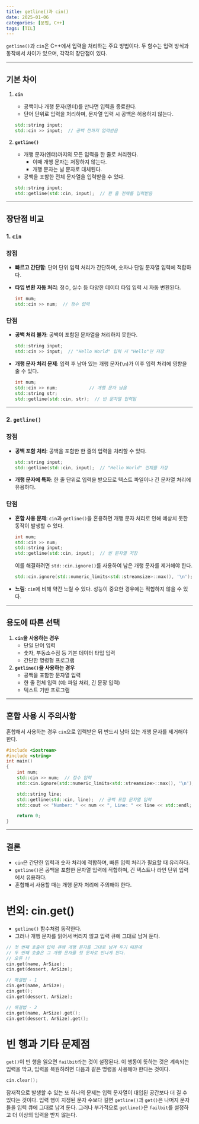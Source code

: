 ```yaml
---
title: getline()과 cin()
date: 2025-01-06
categories: [문법, C++]
tags: [TIL]
---
```

`getline()`과 `cin`은 C++에서 입력을 처리하는 주요 방법이다. 두 함수는 입력 방식과 동작에서 차이가 있으며, 각각의 장단점이 있다.

---

## **기본 차이**

1. **`cin`**
    - 공백이나 개행 문자(엔터)를 만나면 입력을 종료한다.
    - 단어 단위로 입력을 처리하며, 문자열 입력 시 공백은 허용하지 않는다.
    
    ```cpp
    std::string input;
    std::cin >> input;  // 공백 전까지 입력받음
    ```
    
2. **`getline()`**
    - 개행 문자(엔터)까지의 모든 입력을 한 줄로 처리한다.
        - 이때 개행 문자는 저장하지 않는다.
        - 개행 문자는 널 문자로 대체된다.
    - 공백을 포함한 전체 문자열을 입력받을 수 있다.
    
    ```cpp
    std::string input;
    std::getline(std::cin, input);  // 한 줄 전체를 입력받음
    ```
    

---

## **장단점 비교**

### **1. `cin`**

### **장점**

- **빠르고 간단함**: 단어 단위 입력 처리가 간단하며, 숫자나 단일 문자열 입력에 적합하다.
- **타입 변환 자동 처리**: 정수, 실수 등 다양한 데이터 타입 입력 시 자동 변환된다.
    
    ```cpp
    int num;
    std::cin >> num;  // 정수 입력
    ```
    

### **단점**

- **공백 처리 불가**: 공백이 포함된 문자열을 처리하지 못한다.
    
    ```cpp
    std::string input;
    std::cin >> input;  // "Hello World" 입력 시 "Hello"만 저장
    ```
    
- **개행 문자 처리 문제**: 입력 후 남아 있는 개행 문자(`\n`)가 이후 입력 처리에 영향을 줄 수 있다.
    
    ```cpp
    int num;
    std::cin >> num;            // 개행 문자 남음
    std::string str;
    std::getline(std::cin, str);  // 빈 문자열 입력됨
    ```
    

---

### **2. `getline()`**

### **장점**

- **공백 포함 처리**: 공백을 포함한 한 줄의 입력을 처리할 수 있다.
    
    ```cpp
    std::string input;
    std::getline(std::cin, input);  // "Hello World" 전체를 저장
    ```
    
- **개행 문자에 특화**: 한 줄 단위로 입력을 받으므로 텍스트 파일이나 긴 문자열 처리에 유용하다.

### **단점**

- **혼합 사용 문제**: `cin`과 `getline()`을 혼용하면 개행 문자 처리로 인해 예상치 못한 동작이 발생할 수 있다.
    
    ```cpp
    int num;
    std::cin >> num;
    std::string input;
    std::getline(std::cin, input);  // 빈 문자열 저장
    ```
    
    이를 해결하려면 `std::cin.ignore()`를 사용하여 남은 개행 문자를 제거해야 한다.
    
    ```cpp
    std::cin.ignore(std::numeric_limits<std::streamsize>::max(), '\n');
    ```
    
- **느림**: `cin`에 비해 약간 느릴 수 있다. 성능이 중요한 경우에는 적합하지 않을 수 있다.

---

## **용도에 따른 선택**

1. **`cin`을 사용하는 경우**
    - 단일 단어 입력
    - 숫자, 부동소수점 등 기본 데이터 타입 입력
    - 간단한 명령형 프로그램
2. **`getline()`을 사용하는 경우**
    - 공백을 포함한 문자열 입력
    - 한 줄 전체 입력 (예: 파일 처리, 긴 문장 입력)
    - 텍스트 기반 프로그램

---

## **혼합 사용 시 주의사항**

혼합해서 사용하는 경우 `cin`으로 입력받은 뒤 반드시 남아 있는 개행 문자를 제거해야 한다.

```cpp
#include <iostream>
#include <string>
int main() 
{
    int num;
    std::cin >> num;  // 정수 입력
    std::cin.ignore(std::numeric_limits<std::streamsize>::max(), '\n');  // 남은 개행 문자 제거

    std::string line;
    std::getline(std::cin, line);  // 공백 포함 문자열 입력
    std::cout << "Number: " << num << ", Line: " << line << std::endl;

    return 0;
}
```

---

## **결론**

- `cin`은 간단한 입력과 숫자 처리에 적합하며, 빠른 입력 처리가 필요할 때 유리하다.
- `getline()`은 공백을 포함한 문자열 입력에 적합하며, 긴 텍스트나 라인 단위 입력에서 유용하다.
- 혼합해서 사용할 때는 개행 문자 처리에 주의해야 한다.

# 번외: cin.get()

- `getline()` 함수처럼 동작한다.
- 그러나 개행 문자를 읽어서 버리지 않고 입력 큐에 그대로 남겨 둔다.

```cpp
// 첫 번째 호출이 입력 큐에 개행 문자를 그대로 남겨 두기 때문에
// 두 번째 호출은 그 개행 문자를 첫 문자로 만나게 된다.
// 오류 !! 
cin.get(name, ArSize);
cin.get(dessert, ArSize);

// 해결법 - 1
cin.get(name, ArSize);
cin.get();
cin.get(dessert, ArSize);

// 해결법 - 2
cin.get(name, ArSize).get();
cin.get(dessert, ArSize).get();
```

# 빈 행과 기타 문제점

`get()`이 빈 행을 읽으면 `failbit`라는 것이 설정된다. 이 행동이 뜻하는 것은 계속되는 입력을 막고, 입력을 복원하려면 다음과 같은 명령을 사용해야 한다는 것이다.

```cpp
cin.clear();
```

잠재적으로 발생할 수 있는 또 하나의 문제는 입력 문자열이 대입된 공간보다 더 길 수 있다는 것이다. 입력 행이 지정된 문자 수보다 길면 `getline()`과 `get()`은 나머지 문자들을 입력 큐에 그대로 남겨 둔다. 그러나 부가적으로 `getline()`은 `failbit`를 설정하고 더 이상의 입력을 받지 않는다.